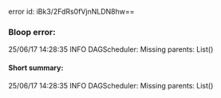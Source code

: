 error id: iBk3/2FdRs0fVjnNLDN8hw==
### Bloop error:

25/06/17 14:28:35 INFO DAGScheduler: Missing parents: List()
#### Short summary: 

25/06/17 14:28:35 INFO DAGScheduler: Missing parents: List()